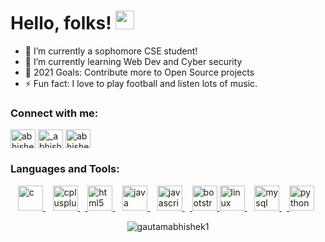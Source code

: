# Hello, folks! <img src="https://raw.githubusercontent.com/MartinHeinz/MartinHeinz/master/wave.gif" width="30px">

- 🔭 I’m currently a sophomore CSE student!
- 🌱 I’m currently learning Web Dev and Cyber security
- 🥅 2021 Goals: Contribute more to Open Source projects
- ⚡ Fun fact: I love to play football and listen lots of music.

<h3 align="left">Connect with me:</h3>
<p align="left">
<a href="https://linkedin.com/in/abhishek-gautam-" target="blank"><img align="center" src="https://cdn.jsdelivr.net/npm/simple-icons@3.0.1/icons/linkedin.svg" alt="abhishek-gautam-" height="30" width="40" /></a>
<a href="https://instagram.com/_abhishek_gautam_1" target="blank"><img align="center" src="https://cdn.jsdelivr.net/npm/simple-icons@3.0.1/icons/instagram.svg" alt="_abhishek_gautam_1" height="30" width="40" /></a>
<a href="https://www.hackerrank.com/abhishekgautam31" target="blank"><img align="center" src="https://cdn.jsdelivr.net/npm/simple-icons@3.0.1/icons/hackerrank.svg" alt="abhishekgautam31" height="30" width="40" /></a>
</p>

<h3 align="left">Languages and Tools:</h3>
<p align="left"> &nbsp;&nbsp; <a href="https://www.cprogramming.com/" target="_blank"> <img src="https://devicons.github.io/devicon/devicon.git/icons/c/c-original.svg" alt="c" width="40" height="40"/> </a>&nbsp;&nbsp; <a href="https://www.w3schools.com/cpp/" target="_blank"> <img src="https://devicons.github.io/devicon/devicon.git/icons/cplusplus/cplusplus-original.svg" alt="cplusplus" width="40" height="40"/> </a> &nbsp;&nbsp;<a href="https://www.w3.org/html/" target="_blank"> <img src="https://devicons.github.io/devicon/devicon.git/icons/html5/html5-original-wordmark.svg" alt="html5" width="40" height="40"/> </a>&nbsp;&nbsp; <a href="https://www.java.com" target="_blank"> <img src="https://devicons.github.io/devicon/devicon.git/icons/java/java-original-wordmark.svg" alt="java" width="40" height="40"/> </a>&nbsp;&nbsp; <a href="https://developer.mozilla.org/en-US/docs/Web/JavaScript" target="_blank"> <img src="https://devicons.github.io/devicon/devicon.git/icons/javascript/javascript-original.svg" alt="javascript" width="40" height="40"/> </a> &nbsp;&nbsp;<a href="https://getbootstrap.com" target="_blank"> <img src="https://devicons.github.io/devicon/devicon.git/icons/bootstrap/bootstrap-plain.svg" alt="bootstrap" width="40" height="40"/> </a><a href="https://www.linux.org/" target="_blank"> <img src="https://devicons.github.io/devicon/devicon.git/icons/linux/linux-original.svg" alt="linux" width="40" height="40"/> </a>&nbsp;&nbsp; <a href="https://www.mysql.com/" target="_blank"> <img src="https://devicons.github.io/devicon/devicon.git/icons/mysql/mysql-original-wordmark.svg" alt="mysql" width="40" height="40"/> </a> &nbsp;&nbsp;<a href="https://www.python.org" target="_blank"> <img src="https://devicons.github.io/devicon/devicon.git/icons/python/python-original.svg" alt="python" width="40" height="40"/> </a> </p>

<p align="center" margin="20px"><img align="center" src="https://github-readme-stats.vercel.app/api?username=gautamabhishek1&show_icons=true&locale=en" alt="gautamabhishek1" /></p>

